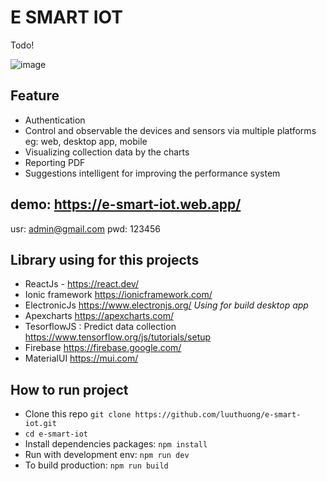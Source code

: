 # E SMART IOT

  <p>
    Todo!
  </p>

![image](https://github.com/luuthuong/e-smart-iot/assets/86012214/70f66d2d-eb5c-4190-ad62-c3ed558ccefa)

## Feature

-   Authentication
-   Control and observable the devices and sensors via multiple platforms eg: web, desktop app, mobile
-   Visualizing collection data by the charts
-   Reporting PDF
-   Suggestions intelligent for improving the performance system

## demo: <https://e-smart-iot.web.app/>

usr: <admin@gmail.com>
pwd: 123456

## Library using for this projects

-   ReactJs - <https://react.dev/>
-   Ionic framework <https://ionicframework.com/>
-   ElectronicJs <https://www.electronjs.org/> <i> Using for build desktop app</i>
-   Apexcharts <https://apexcharts.com/>
-   TesorflowJS : Predict data collection <https://www.tensorflow.org/js/tutorials/setup>
-   Firebase <https://firebase.google.com/>
-   MaterialUI https://mui.com/

## How to run project

-   Clone this repo `git clone https://github.com/luuthuong/e-smart-iot.git`
-   `cd e-smart-iot`
-   Install dependencies packages: `npm install`
-   Run with development env: `npm run dev`
-   To build production: `npm run build`
